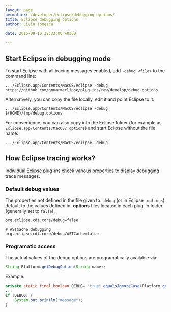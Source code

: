 ```yaml
---
layout: page
permalink: /developer/eclipse/debugging-options/
title: Eclipse debugging options
author: Liviu Ionescu

date: 2015-09-10 18:33:00 +0300

---
```


## Start Eclipse in debugging mode

To start Eclipse with all tracing messages enabled, add `-debug <file>` to the command line:

```
.../Eclipse.app/Contents/MacOS/eclipse -debug https://github.com/gnuarmeclipse/plug-ins/raw/develop/debug.options
```

Alternatively, you can copy the file locally, edit it and point Eclipse to it:

```
.../Eclipse.app/Contents/MacOS/eclipse -debug ${HOME}/tmp/debug.options
```

For convenience, you can also copy into the Eclipse folder (for example as `Eclipse.app/Contents/MacOS/.options`) and start Eclipse without the file name:

```
.../Eclipse.app/Contents/MacOS/eclipse -debug
```

## How Eclipse tracing works?

Individual Eclipse plug-ins check various properties to display debugging trace messages.

### Default debug values

The properties not defined in the file given to `-debug` (or in Eclipse `.options`) default to the values defined in **.options** files located in each plug-in folder (generally set to `false`).

```
org.eclipse.cdt.core/debug=false

# ASTCache debugging
org.eclipse.cdt.core/debug/ASTCache=false
```

### Programatic access

The actual values of the debug options are programatically available via:

```java
String Platform.getDebugOption(String name);
```

Example:

```java
private static final boolean DEBUG= "true".equalsIgnoreCase(Platform.getDebugOption("org.eclipse.cdt.core/debug/ASTCache"));
...
if (DEBUG) {
    System.out.println("message");
}
```

